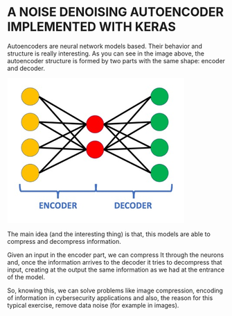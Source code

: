 # A NOISE DENOISING AUTOENCODER IMPLEMENTED WITH KERAS

Autoencoders are neural network models based. Their behavior and structure is really interesting. As you can see in the image above, the autoencoder structure is formed by two parts with the same shape: encoder and decoder.

![alt text](https://github.com/qgvidal/autoencoder/blob/main/images/autoencoder.jpg)


The main idea (and the interesting thing) is that, this models are able to compress and decompress information. 

Given an input in the encoder part, we can compress It through the neurons and, once the information arrives to the decoder it tries to decompress that input, creating at the output the same information as we had at the entrance of the model.  

So, knowing this, we can solve problems like image compression, encoding of information in cybersecurity applications and also, the reason for this typical exercise, remove data noise (for example in images). 

